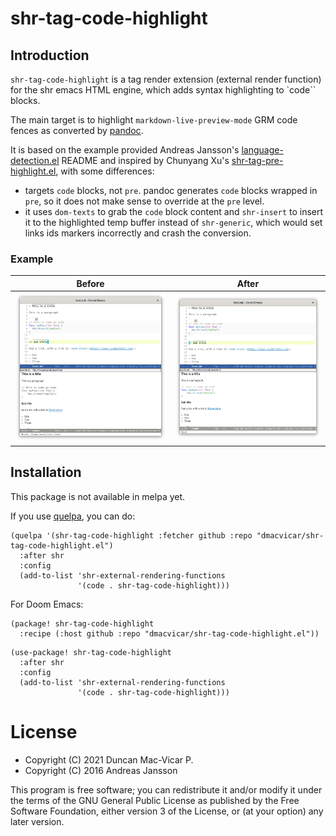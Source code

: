 
# shr-tag-code-highlight

## Introduction

`shr-tag-code-highlight` is a tag render extension (external render function) for the shr emacs HTML engine, which adds syntax highlighting to `code`` blocks.

The main target is to highlight `markdown-live-preview-mode` GRM code fences as converted by [pandoc](https://pandoc.org/).

It is based on the example provided Andreas Jansson's [language-detection.el](https://github.com/andreasjansson/language-detection.el) README and inspired by Chunyang Xu's [shr-tag-pre-highlight.el](https://github.com/xuchunyang/shr-tag-pre-highlight.el), with some differences:

* targets `code` blocks, not `pre`. pandoc generates `code` blocks wrapped in `pre`, so it does not make sense to override at the `pre` level.
* it uses `dom-texts` to grab the `code` block content and `shr-insert` to insert it to the highlighted temp buffer instead of `shr-generic`, which would set links ids markers incorrectly and crash the conversion.

### Example

| Before                              | After                              |
| ------------------------------------| ---------------------------------- |
| ![](shr-tag-code-highlight-off.png) | ![](shr-tag-code-highlight-on.png) |

## Installation

This package is not available in melpa yet.

If you use [quelpa](https://github.com/quelpa/quelpa), you can do:

``` emacs-lisp
(quelpa '(shr-tag-code-highlight :fetcher github :repo "dmacvicar/shr-tag-code-highlight.el")
  :after shr
  :config
  (add-to-list 'shr-external-rendering-functions
               '(code . shr-tag-code-highlight)))
```

For Doom Emacs:

```emacs-lisp
(package! shr-tag-code-highlight
  :recipe (:host github :repo "dmacvicar/shr-tag-code-highlight.el"))
```

```emacs-lisp
(use-package! shr-tag-code-highlight
  :after shr
  :config
  (add-to-list 'shr-external-rendering-functions
               '(code . shr-tag-code-highlight)))
```

# License

* Copyright (C) 2021 Duncan Mac-Vicar P.
* Copyright (C) 2016 Andreas Jansson

This program is free software; you can redistribute it and/or modify it under the terms of the GNU General Public License as published by the Free Software Foundation, either version 3 of the License, or (at your option) any later version.
